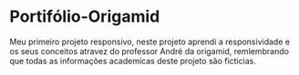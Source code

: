 # Portifólio-Origamid
Meu primeiro projeto responsivo, 
neste projeto aprendi a responsividade e os seus conceitos atravez do professor André da origamid,
remlembrando que todas as informações academicas deste projeto são ficticias.

